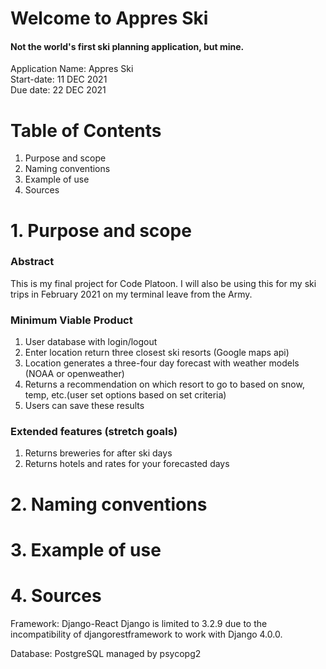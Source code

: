 # Welcome to Appres Ski
#### Not the world's first ski planning application, but mine.
Application Name: Appres Ski <br/>
Start-date: 11 DEC 2021 <br/>
Due date: 22 DEC 2021 <br/>

# Table of Contents
1. Purpose and scope
2. Naming conventions
3. Example of use
4. Sources

# 1. Purpose and scope
### Abstract
This is my final project for Code Platoon. I will also be using this for my ski trips in February 2021 on my terminal leave from the Army.

### Minimum Viable Product
1. User database with login/logout
2. Enter location return three closest ski resorts (Google maps api)
3. Location generates a three-four day forecast with weather models (NOAA or openweather)
4. Returns a recommendation on which resort to go to based on snow, temp, etc.(user set options based on set criteria)
5. Users can save these results

### Extended features (stretch goals)
1. Returns breweries for after ski days
2. Returns hotels and rates for your forecasted days 


# 2. Naming conventions
# 3. Example of use
# 4. Sources

Framework:
Django-React
Django is limited to 3.2.9 due to the incompatibility of djangorestframework to work with Django 4.0.0. 

Database:
PostgreSQL managed by psycopg2


